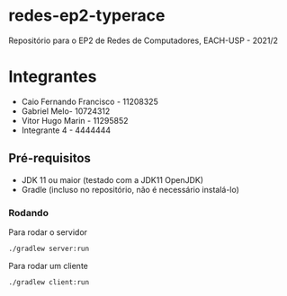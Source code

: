 # redes-ep2-typerace
Repositório para o EP2 de Redes de Computadores, EACH-USP - 2021/2

# Integrantes
* Caio Fernando Francisco - 11208325
* Gabriel Melo- 10724312
* Vitor Hugo Marin - 11295852
* Integrante 4 - 4444444

## Pré-requisitos
* JDK 11 ou maior (testado com a JDK11 OpenJDK)
* Gradle (incluso no repositório, não é necessário instalá-lo)

### Rodando
Para rodar o servidor
```sh
./gradlew server:run
```

Para rodar um cliente
```sh
./gradlew client:run
```
